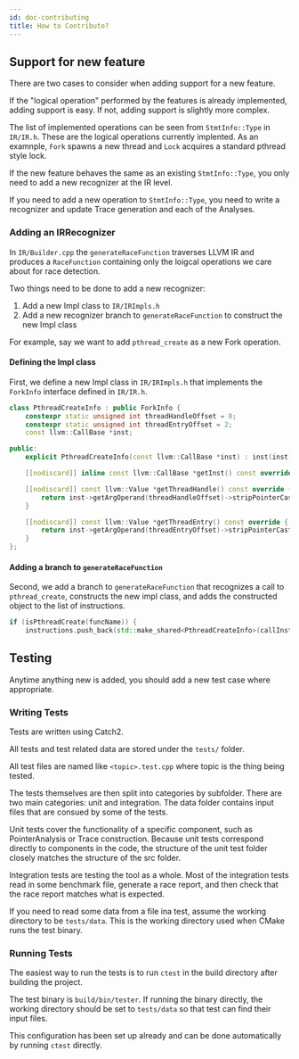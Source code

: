 ```yaml
---
id: doc-contributing
title: How to Contribute?
---
```


## Support for new feature

There are two cases to consider when adding support for a new feature.

If the "logical operation" performed by the features is already implemented, adding support is easy. If not, adding support is slightly more complex.

The list of implemented operations can be seen from `StmtInfo::Type` in `IR/IR.h`. These are the logical operations currently implented. As an examnple, `Fork` spawns a new thread and `Lock` acquires a standard pthread style lock.

If the new feature behaves the same as an existing `StmtInfo::Type`, you only need to add a new recognizer at the IR level.

If you need to add a new operation to `StmtInfo::Type`, you need to write a recognizer and update Trace generation and each of the Analyses.

### Adding an IRRecognizer

In `IR/Builder.cpp` the `generateRaceFunction` traverses LLVM IR and produces a `RaceFunction` containing only the loigcal operations we care about for race detection.

Two things need to be done to add a new recognizer:
 1. Add a new Impl class to `IR/IRImpls.h`
 2. Add a new recognizer branch to `generateRaceFunction` to construct the new Impl class

For example, say we want to add `pthread_create` as a new Fork operation.

#### Defining the Impl class

First, we define a new Impl class in `IR/IRImpls.h` that implements the `ForkInfo` interface defined in `IR/IR.h`.

```cpp
class PthreadCreateInfo : public ForkInfo {
    constexpr static unsigned int threadHandleOffset = 0;
    constexpr static unsigned int threadEntryOffset = 2;
    const llvm::CallBase *inst;

public:
    explicit PthreadCreateInfo(const llvm::CallBase *inst) : inst(inst) {}

    [[nodiscard]] inline const llvm::CallBase *getInst() const override { return inst; }

    [[nodiscard]] const llvm::Value *getThreadHandle() const override {
        return inst->getArgOperand(threadHandleOffset)->stripPointerCasts();
    }

    [[nodiscard]] const llvm::Value *getThreadEntry() const override {
        return inst->getArgOperand(threadEntryOffset)->stripPointerCasts();
    }
};
```

#### Adding a branch to `generateRaceFunction`

Second, we add a branch to `generateRaceFunction` that recognizes a call to `pthread_create`, constructs the new impl class, and adds the constructed object to the list of instructions.

```cpp
if (isPthreadCreate(funcName)) {
    instructions.push_back(std::make_shared<PthreadCreateInfo>(callInst));
```

## Testing

Anytime anything new is added, you should add a new test case where appropriate.

### Writing Tests

Tests are written using Catch2.

All tests and test related data are stored under the `tests/` folder.

All test files are named like `<topic>.test.cpp` where topic is the thing being tested.

The tests themselves are then split into categories by subfolder. There are two main categories: unit and integration. The data folder contains input files that are consued by some of the tests.

Unit tests cover the functionality of a specific component, such as PointerAnalysis or Trace construction. Because unit tests correspond directly to components in the code, the structure of the unit test folder closely matches the structure of the src folder.

Integration tests are testing the tool as a whole. Most of the integration tests read in some benchmark file, generate a race report, and then check that the race report matches what is expected.

If you need to read some data from a file ina  test, assume the working directory to be `tests/data`. This is the working directory used when CMake runs the test binary.


### Running Tests

The easiest way to run the tests is to run `ctest` in the build directory after building the project.

The test binary is `build/bin/tester`. If running the binary directly, the working directory should be set to `tests/data` so that test can find their input files.

This configuration has been set up already and can be done automatically by running `ctest` directly.




